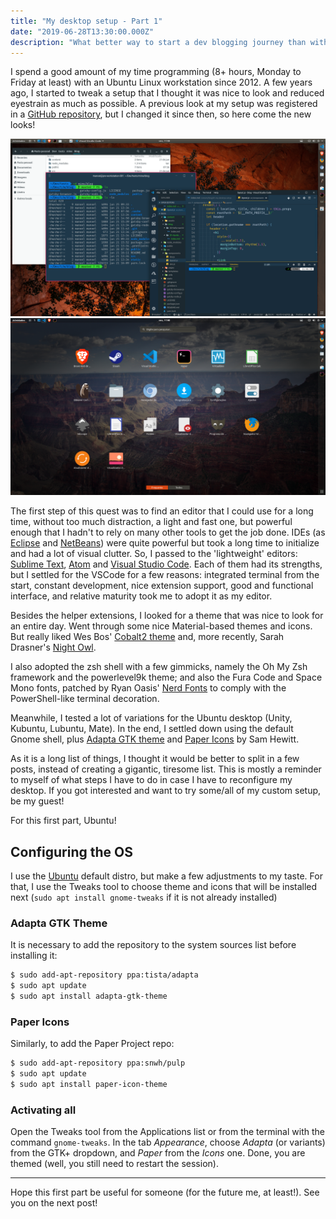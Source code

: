 ```yaml
---
title: "My desktop setup - Part 1"
date: "2019-06-28T13:30:00.000Z"
description: "What better way to start a dev blogging journey than with the 'print Hello World' equivalent?"
---
```


I spend a good amount of my time programming (8+ hours, Monday to Friday at least) with an Ubuntu Linux workstation since 2012. A few years ago, I started to tweak a setup that I thought it was nice to look and reduced eyestrain as much as possible. A previous look at my setup was registered in a [GitHub repository](https://github.com/ManoelLobo/my-desktop-setup), but I changed it since then, so here come the new looks!

<img src="screen1.png" alt="Open application windows:  a code editor, a terminal, and a file manager"/>

<br />

<img src="screen2.png" alt="Screen showing list of the most frequently used applications"/>

<br />

The first step of this quest was to find an editor that I could use for a long time, without too much distraction, a light and fast one, but powerful enough that I hadn't to rely on many other tools to get the job done. IDEs (as [Eclipse](https://www.eclipse.org/downloads/) and [NetBeans](https://netbeans.org/)) were quite powerful but took a long time to initialize and had a lot of visual clutter. So, I passed to the 'lightweight' editors: [Sublime Text](https://www.sublimetext.com/), [Atom](https://atom.io/) and [Visual Studio Code](https://code.visualstudio.com/). Each of them had its strengths, but I settled for the VSCode for a few reasons: integrated terminal from the start, constant development, nice extension support, good and functional interface, and relative maturity took me to adopt it as my editor.

Besides the helper extensions, I looked for a theme that was nice to look for an entire day. Went through some nice Material-based themes and icons. But really liked Wes Bos' [Cobalt2 theme](https://marketplace.visualstudio.com/items?itemName=wesbos.theme-cobalt2) and, more recently, Sarah Drasner's [Night Owl](https://marketplace.visualstudio.com/items?itemName=sdras.night-owl).

I also adopted the zsh shell with a few gimmicks, namely the Oh My Zsh framework and the powerlevel9k theme; and also the Fura Code and Space Mono fonts, patched by Ryan Oasis' [Nerd Fonts](https://nerdfonts.com) to comply with the PowerShell-like terminal decoration.

Meanwhile, I tested a lot of variations for the Ubuntu desktop (Unity, Kubuntu, Lubuntu, Mate). In the end, I settled down using the default Gnome shell, plus [Adapta GTK theme](https://github.com/adapta-project/adapta-gtk-theme) and [Paper Icons](https://snwh.org/paper) by Sam Hewitt.

As it is a long list of things, I thought it would be better to split in a few posts, instead of creating a gigantic, tiresome list. This is mostly a reminder to myself of what steps I have to do in case I have to reconfigure my desktop. If you got interested and want to try some/all of my custom setup, be my guest!

For this first part, Ubuntu!

## Configuring the OS

I use the [Ubuntu](https://ubuntu.com/download/desktop) default distro, but make a few adjustments to my taste. For that, I use the Tweaks tool to choose theme and icons that will be installed next (`sudo apt install gnome-tweaks` if it is not already installed)

### Adapta GTK Theme

It is necessary to add the repository to the system sources list before installing it:

```sh
$ sudo add-apt-repository ppa:tista/adapta
$ sudo apt update
$ sudo apt install adapta-gtk-theme
```

### Paper Icons

Similarly, to add the Paper Project repo:

```sh
$ sudo add-apt-repository ppa:snwh/pulp
$ sudo apt update
$ sudo apt install paper-icon-theme
```

### Activating all

Open the Tweaks tool from the Applications list or from the terminal with the command `gnome-tweaks`. In the tab _Appearance_, choose _Adapta_ (or variants) from the GTK+ dropdown, and _Paper_ from the _Icons_ one. Done, you are themed (well, you still need to restart the session).

---

Hope this first part be useful for someone (for the future me, at least!). See you on the next post!
